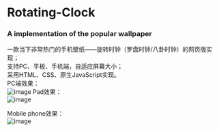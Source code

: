 # Rotating-Clock
### A implementation of the popular  wallpaper
一款当下非常热门的手机壁纸——旋转时钟（罗盘时钟/八卦时钟）的网页版实现；<br/>
支持PC、平板、手机端，自适应屏幕大小；<br/>
采用HTML、CSS、原生JavaScript实现。<br/>
PC端效果：<br/>
![image](https://github.com/zhangtsh5/Rotating-Clock/blob/master/img/PC.png)
Pad效果：<br/>
![image](https://github.com/zhangtsh5/Rotating-Clock/blob/master/img/Pad.png)

Mobile phone效果：<br/>
![image](https://github.com/zhangtsh5/Rotating-Clock/blob/master/img/mobile%20phone.png)
